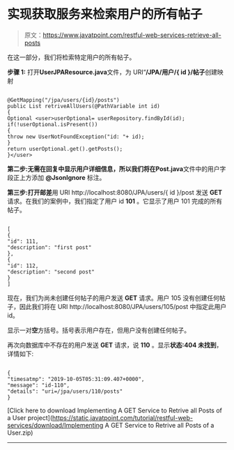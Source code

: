 # 实现获取服务来检索用户的所有帖子

> 原文：<https://www.javatpoint.com/restful-web-services-retrieve-all-posts>

在这一部分，我们将检索特定用户的所有帖子。

**步骤 1:** 打开**UserJPAResource.java**文件，为 URI“**/JPA/用户/{ id }/帖子**创建映射

```

@GetMapping("/jpa/users/{id}/posts")
public List retriveAllUsers(@PathVariable int id)
{
Optional <user>userOptional= userRepository.findById(id);
if(!userOptional.isPresent())
{
throw new UserNotFoundException("id: "+ id);
}
return userOptional.get().getPosts();
}</user> 
```

**第二步:**无需在回复中显示用户详细信息，所以我们将在**Post.java**文件中的用户字段正上方添加 **@JsonIgnore** 标注。

**第三步:**打开**邮差**用 URI http://localhost:8080/JPA/users/{ id }/post 发送 **GET** 请求。在我们的案例中，我们指定了用户 id **101** 。它显示了用户 101 完成的所有帖子。

```

[
{
"id": 111,
"description": "first post"
},
{
"id": 112,
"description": "second post"
}
]

```

现在，我们为尚未创建任何帖子的用户发送 **GET** 请求。用户 105 没有创建任何帖子，因此我们将在 URI http://localhost:8080/JPA/users/105/post 中指定此用户 id。

显示一对**空**方括号。括号表示用户存在，但用户没有创建任何帖子。

再次向数据库中不存在的用户发送 **GET** 请求，说 **110** 。显示**状态:404 未找到**，详情如下:

```

{
"timesatmp": "2019-10-05T05:31:09.407+0000",
"message": "id-110",
"details": "uri=/jpa/users/110/posts"
}

```

[Click here to download Implementing A GET Service to Retrive all Posts of a User project](https://static.javatpoint.com/tutorial/restful-web-services/download/Implementing A GET Service to Retrive all Posts of a User.zip)

* * *